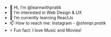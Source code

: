 - 👋 Hi, I’m @learnwithpratik
- 👀 I’m interested in Web Design & UX
- 🌱 I’m currently learning ReactJs
- 📫 How to reach me: Instagram - @_shimpi.pratik_
- ⚡ Fun fact: I love Music and Movies! 

<!---
learnwithpratik/learnwithpratik is a ✨ special ✨ repository because its `README.md` (this file) appears on your GitHub profile.
You can click the Preview link to take a look at your changes.
--->
